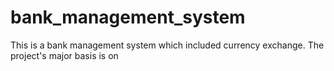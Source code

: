 # bank_management_system
This is a bank management system which included currency exchange. The project's major basis is on 
